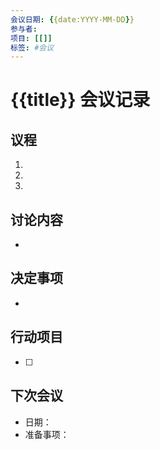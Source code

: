 ```yaml
---
会议日期: {{date:YYYY-MM-DD}}
参与者: 
项目: [[]]
标签: #会议
---
```


# {{title}} 会议记录

## 议程
1. 
2. 
3. 

## 讨论内容
- 

## 决定事项
- 

## 行动项目
- [ ] 

## 下次会议
- 日期：
- 准备事项： 
